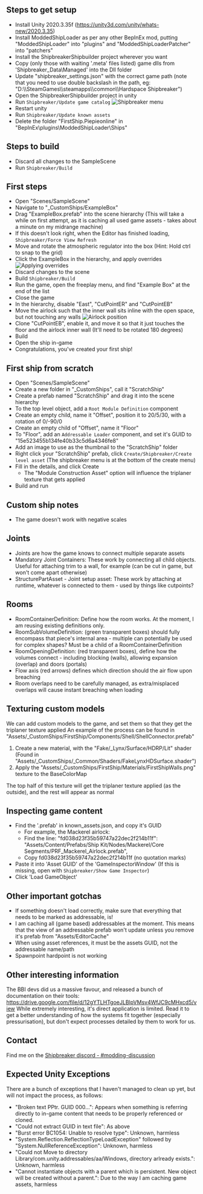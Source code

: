 ## Steps to get setup
* Install Unity 2020.3.35f (https://unity3d.com/unity/whats-new/2020.3.35)
* Install ModdedShipLoader as per any other BepInEx mod, putting "ModdedShipLoader" into "plugins" and "ModdedShipLoaderPatcher" into "patchers"
* Install the ShipbreakerShipbuilder project wherever you want
* Copy (only those with waiting '.meta' files listed) game dlls from 'Shipbreaker_Data\Managed' into the Dll folder
* Update "shipbreaker_settings.json" with the correct game path (note that you need to use double backslash in the path, eg: "D:\\\\SteamGames\\\\steamapps\\\\common\\\\Hardspace Shipbreaker")
* Open the ShipbreakerShipbuilder project in unity
* Run `Shipbreaker/Update game catalog`
![Shipbreaker menu](Docs/ShipbreakerMenu.png?raw=true)
* Restart unity
* Run `Shipbreaker/Update known assets`
* Delete the folder "FirstShip.Piepieonline" in "BepInEx\plugins\ModdedShipLoader\Ships"

## Steps to build
* Discard all changes to the SampleScene
* Run `Shipbreaker/Build`

## First steps
* Open "Scenes/SampleScene"
* Navigate to "_CustomShips/ExampleBox"
* Drag "ExampleBox.prefab" into the scene hierarchy (This will take a while on first attempt, as it is caching all used game assets - takes about a minute on my midrange machine)
 * If this doesn't look right, when the Editor has finished loading, `Shipbreaker/Force View Refresh`
* Move and rotate the atmospheric regulator into the box (Hint: Hold ctrl to snap to the grid)
* Click the ExampleBox in the hierarchy, and apply overrides
![Applying overrides](Docs/ApplyingOverrides.png?raw=true)
* Discard changes to the scene
* Build `Shipbreaker/Build`
* Run the game, open the freeplay menu, and find "Example Box" at the end of the list
* Close the game
* In the hierarchy, disable "East", "CutPointER" and "CutPointEB"
* Move the airlock such that the inner wall sits inline with the open space, but not touching any walls
![Airlock position](Docs/AirlockPlacement.jpg?raw=true)
* Clone "CutPointEB", enable it, and move it so that it just touches the floor and the airlock inner wall (It'll need to be rotated 180 degrees)
* Build
* Open the ship in-game
* Congratulations, you've created your first ship!

## First ship from scratch
* Open "Scenes/SampleScene"
* Create a new folder in "_CustomShips", call it "ScratchShip"
* Create a prefab named "ScratchShip" and drag it into the scene hierarchy
* To the top level object, add a `Root Module Definition` component
* Create an empty child, name it "Offset", position it to 20/5/30, with a rotation of 0/-90/0
* Create an empty child of "Offset", name it "Floor"
* To "Floor", add an `Addressable Loader` component, and set it's GUID to "15e523455b134fe40b33c5d6a4346fe8"
* Add an image to use as the thumbnail to the "ScratchShip" folder
* Right click your "ScratchShip" prefab, click `Create/Shipbreaker/Create level asset` (The shipbreaker menu is at the bottom of the create menu)
* Fill in the details, and click Create
  * The "Module Construction Asset" option will influence the triplaner texture that gets applied
* Build and run

## Custom ship notes
* The game doesn't work with negative scales

## Joints
* Joints are how the game knows to connect multiple separate assets
* Mandatory Joint Containers: These work by connecting all child objects. Useful for attaching trim to a wall, for example (can be cut in game, but won't come apart otherwise)
* StructurePartAsset - Joint setup asset: These work by attaching at runtime, whatever is connected to them - used by things like cutpoints?

## Rooms
* RoomContainerDefinition: Define how the room works. At the moment, I am reusing existing definitions only.
* RoomSubVolumeDefinition: (green transparent boxes) should fully encompass that piece's internal area - multiple can potentially be used for complex shapes? Must be a child of a RoomContainerDefinition
* RoomOpeningDefinition: (red transparent boxes), define how the volumes connect - including blocking (walls), allowing expansion (overlap) and doors (portals)
 * Flow axis (red arrows) defines which direction should the air flow upon breaching
* Room overlaps need to be carefully managed, as extra/misplaced overlaps will cause instant breaching when loading

## Texturing custom models
We can add custom models to the game, and set them so that they get the triplaner texture applied
An example of the process can be found in "Assets/_CustomShips/FirstShip/Components/Shell/ShellConnector.prefab"
1. Create a new material, with the "Fake/_Lynx/Surface/HDRP/Lit" shader (Found in "Assets/_CustomShips/_Common/Shaders/FakeLynxHDSurface.shader")
2. Apply the "Assets/_CustomShips/FirstShip/Materials/FirstShipWalls.png" texture to the BaseColorMap

The top half of this texture will get the triplaner texture applied (as the outside), and the rest will appear as normal

## Inspecting game content
* Find the '.prefab' in known_assets.json, and copy it's GUID
  * For example, the Mackerel airlock:
  * Find the line: "fd038d23f35b59747a22dec2f214b11f": "Assets/Content/Prefabs/Ship Kit/Nodes/Mackerel/Core Segments/PRF_Mackerel_Airlock.prefab",
  * Copy fd038d23f35b59747a22dec2f214b11f (no quotation marks)
* Paste it into 'Asset GUID' of the 'GameInspectorWindow' (If this is missing, open with `Shipbreaker/Show Game Inspector`)
* Click 'Load GameObject'

## Other important gotchas
* If something doesn't load correctly, make sure that everything that needs to be marked as addressable, is!
* I am caching all (game based) addressables at the moment. This means that the view of an addressable prefab won't update unless you remove it's prefab from "Assets/EditorCache"
* When using asset references, it must be the assets GUID, not the addressable name/path
* Spawnpoint hardpoint is not working

## Other interesting information
The BBI devs did us a massive favour, and released a bunch of documentation on their tools: https://drive.google.com/file/d/12gYTLHTgoeJLBlpVMsv4WfJC9cMHxcd5/view
While extremely interesting, it's direct application is limited.
Read it to get a better understanding of how the systems fit together (especially pressurisation), but don't expect processes detailed by them to work for us.

## Contact
Find me on the [Shipbreaker discord - #modding-discussion](https://discord.gg/shipbreakergame)

## Expected Unity Exceptions
There are a bunch of exceptions that I haven't managed to clean up yet, but will not impact the process, as follows:
* "Broken text PPtr. GUID 000...": Appears when something is referring directly to in-game content that needs to be properly referenced or cloned.
* "Could not extract GUID in text file": As above
* "Burst error BC1054: Unable to resolve type": Unknown, harmless
* "System.Reflection.ReflectionTypeLoadException" followed by "System.NullReferenceException": Unknown, harmless
* "Could not Move to directory Library/com.unity.addressables/aa/Windows, directory arlready exists.": Unknown, harmless
* "Cannot instantiate objects with a parent which is persistent. New object will be created without a parent.": Due to the way I am caching game assets, harmless
